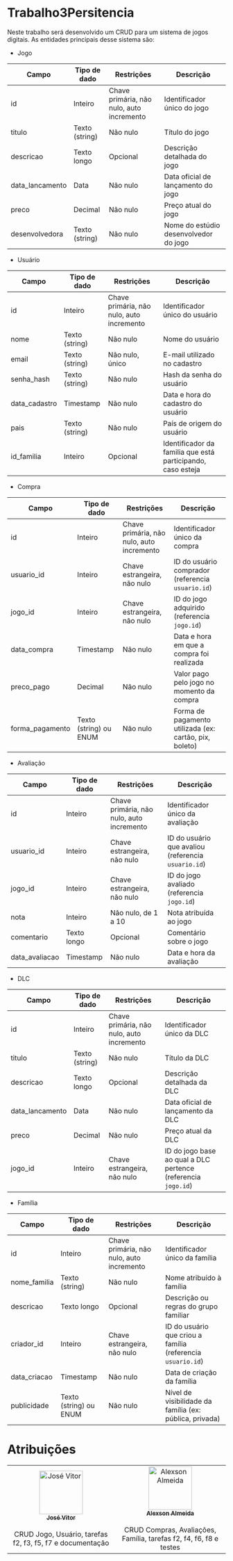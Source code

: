 # Trabalho3Persitencia

Neste trabalho será desenvolvido um CRUD para um sistema de jogos digitais. As entidades principais desse sistema são:

- Jogo

<table> <thead> <tr> <th>Campo</th> <th>Tipo de dado</th> <th>Restrições</th> <th>Descrição</th> </tr> </thead> <tbody> <tr> <td>id</td> <td>Inteiro</td> <td>Chave primária, não nulo, auto incremento</td> <td>Identificador único do jogo</td> </tr> <tr> <td>titulo</td> <td>Texto (string)</td> <td>Não nulo</td> <td>Título do jogo</td> </tr> <tr> <td>descricao</td> <td>Texto longo</td> <td>Opcional</td> <td>Descrição detalhada do jogo</td> </tr> <tr> <td>data_lancamento</td> <td>Data</td> <td>Não nulo</td> <td>Data oficial de lançamento do jogo</td> </tr> <tr> <td>preco</td> <td>Decimal</td> <td>Não nulo</td> <td>Preço atual do jogo</td> </tr> <tr> <td>desenvolvedora</td> <td>Texto (string)</td> <td>Não nulo</td> <td>Nome do estúdio desenvolvedor do jogo</td> </tr>  </tbody> </table>

- Usuário

<table> <thead> <tr> <th>Campo</th> <th>Tipo de dado</th> <th>Restrições</th> <th>Descrição</th> </tr> </thead> <tbody> <tr> <td>id</td> <td>Inteiro</td> <td>Chave primária, não nulo, auto incremento</td> <td>Identificador único do usuário</td> </tr> <tr> <td>nome</td> <td>Texto (string)</td> <td>Não nulo</td> <td>Nome do usuário</td> </tr> <tr> <td>email</td> <td>Texto (string)</td> <td>Não nulo, único</td> <td>E-mail utilizado no cadastro</td> </tr> <tr> <td>senha_hash</td> <td>Texto (string)</td> <td>Não nulo</td> <td>Hash da senha do usuário</td> </tr> <tr> <td>data_cadastro</td> <td>Timestamp</td> <td>Não nulo</td> <td>Data e hora do cadastro do usuário</td> </tr> <tr> <td>pais</td> <td>Texto (string)</td> <td>Não nulo</td> <td>País de origem do usuário</td> </tr><tr> <td>id_familia</td> <td>Inteiro</td> <td>Opcional</td> <td>Identificador da familia que está participando, caso esteja</td> </tr> </tbody> </table>

- Compra

<table> <thead> <tr> <th>Campo</th> <th>Tipo de dado</th> <th>Restrições</th> <th>Descrição</th> </tr> </thead> <tbody> <tr> <td>id</td> <td>Inteiro</td> <td>Chave primária, não nulo, auto incremento</td> <td>Identificador único da compra</td> </tr> <tr> <td>usuario_id</td> <td>Inteiro</td> <td>Chave estrangeira, não nulo</td> <td>ID do usuário comprador (referencia <code>usuario.id</code>)</td> </tr> <tr> <td>jogo_id</td> <td>Inteiro</td> <td>Chave estrangeira, não nulo</td> <td>ID do jogo adquirido (referencia <code>jogo.id</code>)</td> </tr> <tr> <td>data_compra</td> <td>Timestamp</td> <td>Não nulo</td> <td>Data e hora em que a compra foi realizada</td> </tr> <tr> <td>preco_pago</td> <td>Decimal</td> <td>Não nulo</td> <td>Valor pago pelo jogo no momento da compra</td> </tr> <tr> <td>forma_pagamento</td> <td>Texto (string) ou ENUM</td> <td>Não nulo</td> <td>Forma de pagamento utilizada (ex: cartão, pix, boleto)</td> </tr> </tbody> </table>

- Avaliação

<table> <thead> <tr> <th>Campo</th> <th>Tipo de dado</th> <th>Restrições</th> <th>Descrição</th> </tr> </thead> <tbody> <tr> <td>id</td> <td>Inteiro</td> <td>Chave primária, não nulo, auto incremento</td> <td>Identificador único da avaliação</td> </tr> <tr> <td>usuario_id</td> <td>Inteiro</td> <td>Chave estrangeira, não nulo</td> <td>ID do usuário que avaliou (referencia <code>usuario.id</code>)</td> </tr> <tr> <td>jogo_id</td> <td>Inteiro</td> <td>Chave estrangeira, não nulo</td> <td>ID do jogo avaliado (referencia <code>jogo.id</code>)</td> </tr> <tr> <td>nota</td> <td>Inteiro</td> <td>Não nulo, de 1 a 10</td> <td>Nota atribuída ao jogo</td> </tr> <tr> <td>comentario</td> <td>Texto longo</td> <td>Opcional</td> <td>Comentário sobre o jogo</td> </tr> <tr> <td>data_avaliacao</td> <td>Timestamp</td> <td>Não nulo</td> <td>Data e hora da avaliação</td> </tr> </tbody> </table>

- DLC
<table> <thead> <tr> <th>Campo</th> <th>Tipo de dado</th> <th>Restrições</th> <th>Descrição</th> </tr> </thead> <tbody> <tr> <td>id</td> <td>Inteiro</td> <td>Chave primária, não nulo, auto incremento</td> <td>Identificador único da DLC</td> </tr> <tr> <td>titulo</td> <td>Texto (string)</td> <td>Não nulo</td> <td>Título da DLC</td> </tr> <tr> <td>descricao</td> <td>Texto longo</td> <td>Opcional</td> <td>Descrição detalhada da DLC</td> </tr> <tr> <td>data_lancamento</td> <td>Data</td> <td>Não nulo</td> <td>Data oficial de lançamento da DLC</td> </tr> <tr> <td>preco</td> <td>Decimal</td> <td>Não nulo</td> <td>Preço atual da DLC</td> </tr> <tr> <td>jogo_id</td> <td>Inteiro</td> <td>Chave estrangeira, não nulo</td> <td>ID do jogo base ao qual a DLC pertence (referencia <code>jogo.id</code>)</td> </tr> </tbody> </table>

- Família

<table> <thead> <tr> <th>Campo</th> <th>Tipo de dado</th> <th>Restrições</th> <th>Descrição</th> </tr> </thead> <tbody> <tr> <td>id</td> <td>Inteiro</td> <td>Chave primária, não nulo, auto incremento</td> <td>Identificador único da família</td> </tr> <tr> <td>nome_familia</td> <td>Texto (string)</td> <td>Não nulo</td> <td>Nome atribuído à família</td> </tr> <tr> <td>descricao</td> <td>Texto longo</td> <td>Opcional</td> <td>Descrição ou regras do grupo familiar</td> </tr> <tr> <td>criador_id</td> <td>Inteiro</td> <td>Chave estrangeira, não nulo</td> <td>ID do usuário que criou a família (referencia <code>usuario.id</code>)</td> </tr> <tr> <td>data_criacao</td> <td>Timestamp</td> <td>Não nulo</td> <td>Data de criação da família</td> </tr> <tr> <td>publicidade</td> <td>Texto (string) ou ENUM</td> <td>Não nulo</td> <td>Nível de visibilidade da família (ex: pública, privada)</td> </tr> </tbody> </table>



# Atribuições

<table> <tr> <td align="center"><a href="https://github.com/JoseVitorNobreUFC"><img src="https://avatars.githubusercontent.com/u/62249331?v=4" width="100px;" alt="José Vitor"/><br /><sub><b>José Vitor</b></sub></a><br /><a href="https://github.com/JoseVitorNobreUFC" title="BackEnd"> </a><br/> <span>CRUD Jogo, Usuário, tarefas f2, f3, f5, f7 e documentação</span> </td> <td align="center"><a href="https://github.com/alexsonalmeida"><img src="https://avatars.githubusercontent.com/u/101877352?v=4" width="100px;" alt="Alexson Almeida"/><br /><sub><b>Alexson Almeida</b></sub></a><br /><a href="https://github.com/alexsonalmeida" title="FrontEnd"> </a><br/> <span>CRUD Compras, Avaliações, Família, tarefas f2, f4, f6, f8 e testes</span> </td> </tr> </table>
